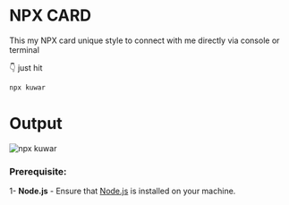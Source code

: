 # NPX CARD
This my NPX card unique style to connect with me directly via console or terminal

👇 just hit 
```bash
npx kuwar
```
# Output

![npx kuwar](https://github.com/Kuwar20/npx-kuwar/assets/66473902/28669a82-a621-4e90-817b-0f7f7491f64d)


### Prerequisite: 

1- **Node.js** - Ensure that [Node.js](https://nodejs.org/) is installed on your machine.
